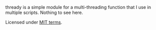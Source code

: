 thready is a simple module for a multi-threading function that I use 
in multiple scripts. Nothing to see here.

Licensed under [MIT terms](http://opensource.org/licenses/MIT).
